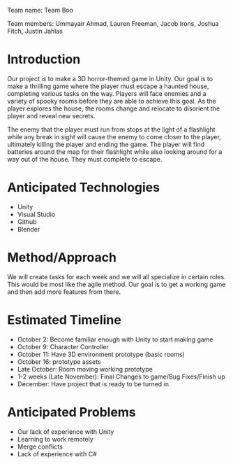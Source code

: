 Team name: Team Boo

Team members: Ummayair Ahmad, Lauren Freeman, Jacob Irons, Joshua Fitch, Justin Jahlas

# Introduction

Our project is to make a 3D horror-themed game in Unity. Our goal is to make a thrilling game where the player must escape a haunted house, completing various tasks on the way. Players will face enemies and a variety of spooky rooms before they are able to achieve this goal. As the player explores the house, the rooms change and relocate to disorient the player and reveal new secrets. 
  
The enemy that the player must run from stops at the light of a flashlight while any break in sight will cause the enemy to come closer to the player, ultimately killing the player and ending the game. The player will find batteries around the map for their flashlight while also looking around for a way out of the house. They must complete <INSERT TASK HERE> to escape. 


# Anticipated Technologies

* Unity
* Visual Studio
* Github
* Blender


# Method/Approach

We will create tasks for each week and we will all specialize in certain roles. This would be most like the agile method. Our goal is to get a working game and then add more features from there. 

# Estimated Timeline

* October 2: Become familiar enough with Unity to start making game
* October 9: Character Controller
* October 11: Have 3D environment prototype (basic rooms)
* October 16: prototype assets
* Late October: Room moving working prototype
* 1-2 weeks (Late November): Final Changes to game/Bug Fixes/Finish up
* December: Have project that is ready to be turned in


# Anticipated Problems

* Our lack of experience with Unity
* Learning to work remotely
* Merge conflicts
* Lack of experience with C#

